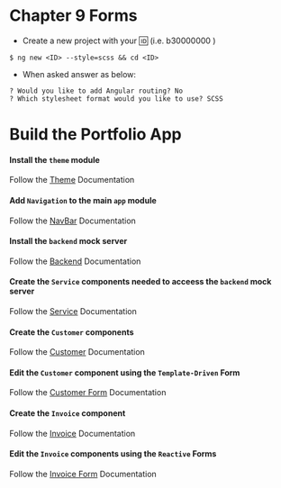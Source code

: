 # Chapter 9 Forms

* Create a new project with your :id: (i.e. b30000000 )

 ``` 
 $ ng new <ID> --style=scss && cd <ID>
 ```

* When asked answer as below:

```
? Would you like to add Angular routing? No
? Which stylesheet format would you like to use? SCSS
```


# Build the Portfolio App

#### Install the `theme` module

Follow the [Theme](docs/theme.md) Documentation

#### Add `Navigation` to the main `app` module

Follow the [NavBar](docs/navbar.md) Documentation

#### Install the `backend` mock server

Follow the [Backend](docs/backend.md) Documentation

#### Create the `Service` components needed to acceess the  `backend` mock server

Follow the [Service](docs/services.md) Documentation

#### Create the `Customer` components 

Follow the [Customer](docs/customers.md) Documentation

#### Edit the `Customer` component using the `Template-Driven` Form

Follow the [Customer Form](docs/customer-form.md) Documentation


#### Create the `Invoice` component

Follow the [Invoice](docs/invoices.md) Documentation

#### Edit the `Invoice` components using the `Reactive` Forms

Follow the [Invoice Form](docs/invoice-form.md) Documentation
